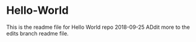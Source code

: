 # Hello-World

This is the readme file for Hello World repo 2018-09-25
ADdit more  to the edits branch readme file.


